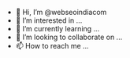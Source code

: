 - 👋 Hi, I’m @webseoindiacom
- 👀 I’m interested in ...
- 🌱 I’m currently learning ...
- 💞️ I’m looking to collaborate on ...
- 📫 How to reach me ...

<!---
webseoindiacom/webseoindiacom is a ✨ special ✨ repository because its `README.md` (this file) appears on your GitHub profile.
You can click the Preview link to take a look at your changes.
--->
